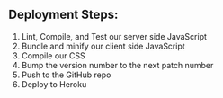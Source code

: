 ## Deployment Steps:

1. Lint, Compile, and Test our server side JavaScript
2. Bundle and minify our client side JavaScript
3. Compile our CSS
4. Bump the version number to the next patch number
5. Push to the GitHub repo
6. Deploy to Heroku
